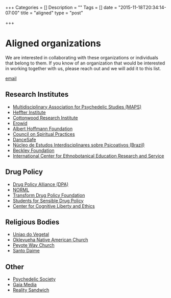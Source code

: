 +++
Categories = []
Description = ""
Tags = []
date = "2015-11-18T20:34:14-07:00"
title = "aligned"
type = "post"

+++

# Aligned organizations

We are interested in collaborating with these organizations or individuals that belong to them. If you know of an organization that would be interested in working together with us, please reach out and we will add it to this list.

[email](mailto:psilocene@tuta.io)

## Research Institutes
* [Multidisciplinary Association for Psychedelic Studies (MAPS)][MAPS]
* [Heffter Institute][Heffter]
* [Cottonwood Research Institute][Cottonwood]
* [Erowid]
* [Albert Hoffmann Foundation][Hoffmann]
* [Council on Spiritual Practices][CSP]
* [DanceSafe]
* [Núcleo de Estudos Interdisciplinares sobre Psicoativos (Brazil)][NEIP]
* [Beckley Foundation][Beckley]
* [International Center for Ethnobotanical Education Research and Service][ICEERS]

## Drug Policy
* [Drug Policy Alliance (DPA)][DPA]
* [NORML]
* [Transform Drug Policy Foundation][Transform]
* [Students for Sensible Drug Policy][SSDP]
* [Center for Cognitive Liberty and Ethics][Cognitive]

## Religious Bodies

* [Uniao do Vegetal][UDV]
* [Oklevueha Native American Church][ONAC]
* [Peyote Way Church]
* [Santo Daime](https://en.wikipedia.org/wiki/Santo_Daime)


## Other
* [Psychedelic Society]
* [Gaia Media][Gaia]
* [Reality Sandwich]







[MAPS]: http://maps.org
[Heffter]: http://heffter.org
[Cottonwood]: http://www.maps.org/resources/links/95-allies-and-research-institutes
[Erowid]: http://erowid.org
[CSP]: http://csp.org
[Hoffmann]: http://hoffmann.org
[DanceSafe]: http://dancesafe.org
[NEIP]: http://neip.info
[Beckley]: http://beckleyfoundation.org
[Esalen]: http://esalen.org
[ICEERS]: http://iceers.org

[DPA]: http://www.drugpolicy.org/
[NORML]: http://norml.org
[Transform]: http://tdpf.org.uk
[SSDP]: http://ssdp.org
[Cognitive]: http://cognitiveliberty.org

[Psychedelic Society]: http://www.psychedelicsociety.org.uk/
[Gaia]: http://www.gaiamedia.org/english/
[Reality Sandwich]: http://realitysandwich.com/

[UDV]: http://udvusa.org
[ONAC]: http://nativeamericanchurches.org
[Peyote Way Church]: http://peyoteway.org

[Doblin]: https://en.wikipedia.org/wiki/Rick_Doblin
[Nichols]: https://en.wikipedia.org/wiki/David_E._Nichols
[Nutt]: https://en.wikipedia.org/wiki/David_Nutt
[McKenna]: https://en.wikipedia.org/wiki/Dennis_McKenna
[Erowids]: https://en.wikipedia.org/wiki/Erowid
[Strassman]: https://en.wikipedia.org/wiki/Rick_Strassman


[Fadiman]: http://www.jamesfadiman.com
[Fadiman wiki]: https://en.wikipedia.org/wiki/James_Fadiman
[Grof]: http://stanislavgrof.com
[Grof wiki]: https://en.wikipedia.org/wiki/Stanislav_Grof
